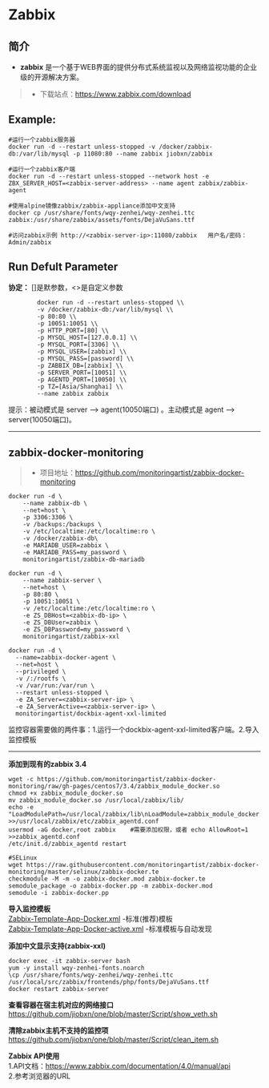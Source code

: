 Zabbix
===
## 简介
* **zabbix** 是一个基于WEB界面的提供分布式系统监视以及网络监视功能的企业级的开源解决方案。
> * 下载站点：https://www.zabbix.com/download


## Example:

    #运行一个zabbix服务器
    docker run -d --restart unless-stopped -v /docker/zabbix-db:/var/lib/mysql -p 11080:80 --name zabbix jiobxn/zabbix

    #运行一个zabbix客户端
    docker run -d --restart unless-stopped --network host -e ZBX_SERVER_HOST=<zabbix-server-address> --name agent zabbix/zabbix-agent

    #使用alpine镜像zabbix/zabbix-appliance添加中文支持
    docker cp /usr/share/fonts/wqy-zenhei/wqy-zenhei.ttc zabbix:/usr/share/zabbix/assets/fonts/DejaVuSans.ttf

    #访问zabbix示例 http://<zabbix-server-ip>:11080/zabbix   用户名/密码：Admin/zabbix

## Run Defult Parameter
**协定：** []是默参数，<>是自定义参数

			docker run -d --restart unless-stopped \\
			-v /docker/zabbix-db:/var/lib/mysql \\
			-p 80:80 \\
			-p 10051:10051 \\
			-p HTTP_PORT=[80] \\
			-p MYSQL_HOST=[127.0.0.1] \\
			-p MYSQL_PORT=[3306] \\
			-p MYSQL_USER=[zabbix] \\
			-p MYSQL_PASS=[password] \\
			-p ZABBIX_DB=[zabbix] \\
			-p SERVER_PORT=[10051] \\
			-p AGENTD_PORT=[10050] \\
			-p TZ=[Asia/Shanghai] \\
			--name zabbix zabbix

提示：被动模式是 server --> agent(10050端口) 。主动模式是 agent --> server(10050端口)。

****

## zabbix-docker-monitoring
> * 项目地址：https://github.com/monitoringartist/zabbix-docker-monitoring

	docker run -d \
		--name zabbix-db \
		--net=host \
		-p 3306:3306 \
		-v /backups:/backups \
		-v /etc/localtime:/etc/localtime:ro \
		-v /docker/zabbix-db\
		-e MARIADB_USER=zabbix \
		-e MARIADB_PASS=my_password \
		monitoringartist/zabbix-db-mariadb

	docker run -d \
		--name zabbix-server \
		--net=host \
		-p 80:80 \
		-p 10051:10051 \
		-v /etc/localtime:/etc/localtime:ro \
		-e ZS_DBHost=<zabbix-db-ip> \
		-e ZS_DBUser=zabbix \
		-e ZS_DBPassword=my_password \
		monitoringartist/zabbix-xxl

	docker run -d \
	  --name=zabbix-docker-agent \
	  --net=host \
	  --privileged \
	  -v /:/rootfs \
	  -v /var/run:/var/run \
	  --restart unless-stopped \
	  -e ZA_Server=<zabbix-server-ip> \
	  -e ZA_ServerActive=<zabbix-server-ip> \
	  monitoringartist/dockbix-agent-xxl-limited

监控容器需要做的两件事：1.运行一个dockbix-agent-xxl-limited客户端。2.导入监控模板

****

**添加到现有的zabbix 3.4**

    wget -c https://github.com/monitoringartist/zabbix-docker-monitoring/raw/gh-pages/centos7/3.4/zabbix_module_docker.so
    chmod +x zabbix_module_docker.so
    mv zabbix_module_docker.so /usr/local/zabbix/lib/
    echo -e "LoadModulePath=/usr/local/zabbix/lib\nLoadModule=zabbix_module_docker.so" >>/usr/local/zabbix/etc/zabbix_agentd.conf
    usermod -aG docker,root zabbix    #需要添加权限，或者 echo AllowRoot=1 >>zabbix_agentd.conf
    /etc/init.d/zabbix_agentd restart
    
    #SELinux
    wget https://raw.githubusercontent.com/monitoringartist/zabbix-docker-monitoring/master/selinux/zabbix-docker.te
    checkmodule -M -m -o zabbix-docker.mod zabbix-docker.te
    semodule_package -o zabbix-docker.pp -m zabbix-docker.mod
    semodule -i zabbix-docker.pp

**导入监控模板**  
[Zabbix-Template-App-Docker.xml](https://raw.githubusercontent.com/monitoringartist/zabbix-docker-monitoring/master/template/Zabbix-Template-App-Docker.xml) -标准(推荐)模板  
[Zabbix-Template-App-Docker-active.xml](https://raw.githubusercontent.com/monitoringartist/zabbix-docker-monitoring/master/template/Zabbix-Template-App-Docker-active.xml) -标准模板与自动发现


**添加中文显示支持(zabbix-xxl)**

    docker exec -it zabbix-server bash
    yum -y install wqy-zenhei-fonts.noarch
    \cp /usr/share/fonts/wqy-zenhei/wqy-zenhei.ttc /usr/local/src/zabbix/frontends/php/fonts/DejaVuSans.ttf
    docker restart zabbix-server

**查看容器在宿主机对应的网络接口**  
https://github.com/jiobxn/one/blob/master/Script/show_veth.sh

**清除zabbix主机不支持的监控项**  
https://github.com/jiobxn/one/blob/master/Script/clean_item.sh

**Zabbix API使用**  
1.API文档：https://www.zabbix.com/documentation/4.0/manual/api  
2.参考浏览器的URL
